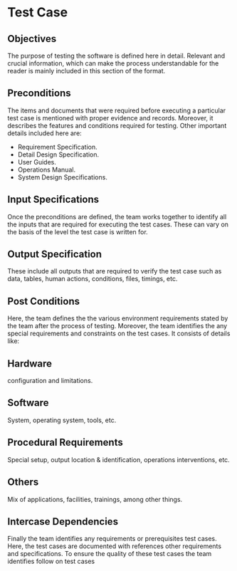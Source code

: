 # Test Case

## Objectives
The purpose of testing the software is defined here in detail. Relevant and crucial information, which can make the process understandable for the reader is mainly included in this section of the format.

## Preconditions
The items and documents that were required before executing a particular test case is mentioned with proper evidence and records. Moreover, it describes the features and conditions required for testing. Other important details included here are:

- Requirement Specification.
- Detail Design Specification.
- User Guides.
- Operations Manual.
- System Design Specifications.

## Input Specifications 
Once the preconditions are defined, the team works together to identify all the inputs that are required for executing the test cases. These can vary on the basis of the level the test case is written for.

## Output Specification
These include all outputs that are required to verify the test case such as data, tables, human actions, conditions, files, timings, etc.

## Post Conditions
Here, the team defines the the various environment requirements stated by the team after the process of testing. Moreover, the team identifies the any special requirements and constraints on the test cases. It consists of details like:

## Hardware
configuration and limitations.

## Software
System, operating system, tools, etc.

## Procedural Requirements
Special setup, output location & identification, operations interventions, etc.

## Others
Mix of applications, facilities, trainings, among other things.

## Intercase Dependencies
Finally the team identifies any requirements or prerequisites test cases. Here, the test cases are documented with references other requirements and specifications. To ensure the quality of these test cases the team identifies follow on test cases